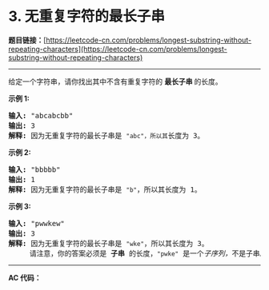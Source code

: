 # 3. 无重复字符的最长子串

**题目链接：**[https://leetcode-cn.com/problems/longest-substring-without-repeating-characters](https://leetcode-cn.com/problems/longest-substring-without-repeating-characters)

---

<div class="content__1Y2H">
 <div class="notranslate">
  <p>给定一个字符串，请你找出其中不含有重复字符的&nbsp;<strong>最长子串&nbsp;</strong>的长度。</p> 
  <p><strong>示例&nbsp;1:</strong></p> 
  <pre class="language-text"><strong>输入: </strong>"abcabcbb"
<strong>输出: </strong>3 
<strong>解释:</strong> 因为无重复字符的最长子串是 <code>"abc"，所以其</code>长度为 3。
</pre> 
  <p><strong>示例 2:</strong></p> 
  <pre class="language-text"><strong>输入: </strong>"bbbbb"
<strong>输出: </strong>1
<strong>解释: </strong>因为无重复字符的最长子串是 <code>"b"</code>，所以其长度为 1。
</pre> 
  <p><strong>示例 3:</strong></p> 
  <pre class="language-text"><strong>输入: </strong>"pwwkew"
<strong>输出: </strong>3
<strong>解释: </strong>因为无重复字符的最长子串是&nbsp;<code>"wke"</code>，所以其长度为 3。
&nbsp;    请注意，你的答案必须是 <strong>子串 </strong>的长度，<code>"pwke"</code>&nbsp;是一个<em>子序列，</em>不是子串。
</pre> 
 </div>
</div>

---

**AC 代码：**

```java

```